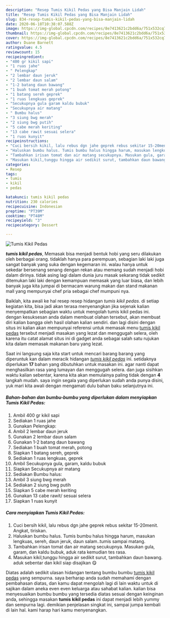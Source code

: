 ```yaml
---
description: "Resep Tumis Kikil Pedas yang Bisa Manjain Lidah"
title: "Resep Tumis Kikil Pedas yang Bisa Manjain Lidah"
slug: 834-resep-tumis-kikil-pedas-yang-bisa-manjain-lidah
date: 2020-06-18T10:38:07.588Z
image: https://img-global.cpcdn.com/recipes/8e7413621c2bdd6a/751x532cq70/tumis-kikil-pedas-foto-resep-utama.jpg
thumbnail: https://img-global.cpcdn.com/recipes/8e7413621c2bdd6a/751x532cq70/tumis-kikil-pedas-foto-resep-utama.jpg
cover: https://img-global.cpcdn.com/recipes/8e7413621c2bdd6a/751x532cq70/tumis-kikil-pedas-foto-resep-utama.jpg
author: Duane Barnett
ratingvalue: 4.5
reviewcount: 15
recipeingredient:
- "400 gr kikil sapi"
- "1 ruas jahe"
- " Pelengkap"
- "2 lembar daun jeruk"
- "2 lembar daun salam"
- "1-2 batang daun bawang"
- "1 buah tomat merah potong"
- "1 batang sereh geprek"
- "1 ruas lengkuas geprek"
- "Secukupnya gula garam kaldu bubuk"
- "Secukupnya air matang"
- " Bumbu halus"
- "3 siung bwg merah"
- "2 siung bwg putih"
- "5 cabe merah keriting"
- "13 cabe rawit sesuai selera"
- "1 ruas kunyit"
recipeinstructions:
- "Cuci bersih kikil, lalu rebus dgn jahe geprek rebus sekitar 15-20menit. Angkat, tiriskan."
- "Haluskan bumbu halus. Tumis bumbu halus hingga harum, masukan lengkuas, sereh, daun jeruk, daun salam..tumis sampai matang."
- "Tambahkan irisan tomat dan air matang secukupnya. Masukan gula, garam, dan kaldu bubuk, aduk rata kemudian tes rasa."
- "Masukan kikil,tunggu hingga air sedikit surut, tambahkan daun bawang. aduk sebentar dan kikil siap disajikan 😋"
categories:
- Resep
tags:
- tumis
- kikil
- pedas

katakunci: tumis kikil pedas 
nutrition: 230 calories
recipecuisine: Indonesian
preptime: "PT39M"
cooktime: "PT48M"
recipeyield: "3"
recipecategory: Dessert

---
```



![Tumis Kikil Pedas](https://img-global.cpcdn.com/recipes/8e7413621c2bdd6a/751x532cq70/tumis-kikil-pedas-foto-resep-utama.jpg)

<b><i>tumis kikil pedas</i></b>, Memasak bisa menjadi bentuk hobi yang seru dilakukan oleh berbagai orang. tidaklah hanya para perempuan, sebagian laki laki juga sangat banyak yang suka dengan kegemaran ini. walau hanya untuk sekedar bersenang senang dengan rekan atau memang sudah menjadi hobi dalam dirinya. tidak asing lagi dalam dunia juru masak sekarang tidak sedikit ditemukan laki laki dengan kemampuan memasak yang luar biasa, dan lebih banyak juga kita jumpai di bermacam warung makan dan stand makanan mall yang mempunyai chef pria sebagai chef mumpuni nya.

Baiklah, kita awali ke hal resep resep hidangan <i>tumis kikil pedas</i>. di setiap kegiatan kita, bisa jadi akan terasa menyenangkan jika sejenak kalian menyempatkan sebagian waktu untuk mengolah tumis kikil pedas ini. dengan kesuksesan anda dalam membuat olahan tersebut, akan membuat diri kalian bangga oleh hasil olahan kalian sendiri. dan lagi disini dengan situs ini kalian akan mempunyai referensi untuk memasak menu <u>tumis kikil pedas</u> tersebut menjadi masakan yang lezat dan menggugah selera, oleh karena itu catat alamat situs ini di gadget anda sebagai salah satu rujukan kita dalam memasak makanan baru yang lezat.




Saat ini langsung saja kita start untuk mencari barang barang yang diperuntuk kan dalam meracik hidangan <u><i>tumis kikil pedas</i></u> ini. setidaknya diperlukan <b>17</b> bahan yang dibutuhkan untuk masakan ini. agar nanti dapat menghasilkan rasa yang lumayan dan menggugah selera. dan juga sisihkan waktu kalian sebentar, karena kita akan memulainya paling tidak dengan <b>4</b> langkah mudah. saya ingin segala yang diperlukan sudah anda punya disini, yuk mari kita awali dengan mengamati dulu bahan baku selanjutnya ini.

<!--inarticleads1-->

##### Bahan-bahan dan bumbu-bumbu yang diperlukan dalam menyiapkan Tumis Kikil Pedas:

1. Ambil 400 gr kikil sapi
1. Sediakan 1 ruas jahe
1. Gunakan  Pelengkap:
1. Ambil 2 lembar daun jeruk
1. Gunakan 2 lembar daun salam
1. Gunakan 1-2 batang daun bawang
1. Sediakan 1 buah tomat merah, potong
1. Siapkan 1 batang sereh, geprek
1. Sediakan 1 ruas lengkuas, geprek
1. Ambil Secukupnya gula, garam, kaldu bubuk
1. Siapkan Secukupnya air matang
1. Sediakan  Bumbu halus:
1. Ambil 3 siung bwg merah
1. Sediakan 2 siung bwg putih
1. Siapkan 5 cabe merah keriting
1. Gunakan 13 cabe rawit/ sesuai selera
1. Siapkan 1 ruas kunyit




<!--inarticleads2-->

##### Cara menyiapkan Tumis Kikil Pedas:

1. Cuci bersih kikil, lalu rebus dgn jahe geprek rebus sekitar 15-20menit. Angkat, tiriskan.
1. Haluskan bumbu halus. Tumis bumbu halus hingga harum, masukan lengkuas, sereh, daun jeruk, daun salam..tumis sampai matang.
1. Tambahkan irisan tomat dan air matang secukupnya. Masukan gula, garam, dan kaldu bubuk, aduk rata kemudian tes rasa.
1. Masukan kikil,tunggu hingga air sedikit surut, tambahkan daun bawang. aduk sebentar dan kikil siap disajikan 😋




Diatas adalah sedikit ulasan hidangan tentang bumbu bumbu <u>tumis kikil pedas</u> yang sempurna. saya berharap anda sudah memahami dengan pembahasan diatas, dan kamu dapat mengolah lagi di lain waktu untuk di sajikan dalam aneka even even keluarga atau sahabat kalian. kalian bisa menyesuaikan bumbu bumbu yang tersedia diatas sesuai dengan keinginan anda, sehingga masakan <b>tumis kikil pedas</b> ini dapat menjadi lebih yummy dan sempurna lagi. demikian penjelasan singkat ini, sampai jumpa kembali di lain hal. kami harap hari kamu menyenangkan.
